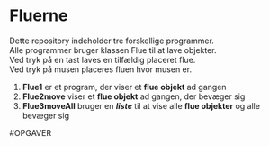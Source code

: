# Fluerne
Dette repository indeholder tre forskellige programmer. <br>
Alle programmer bruger klassen Flue til at lave objekter. <br>
Ved tryk på en tast laves en tilfældig placeret flue. <br>
Ved tryk på musen placeres fluen hvor musen er.

<ol>
  <li><b>Flue1</b> er et program, der viser et <b>flue objekt</b> ad gangen</li>
  <li><b>Flue2move</b> viser et <b>flue objekt</b> ad gangen, der bevæger sig</li>
  <li><b>Flue3moveAll</b> bruger en <b><i>liste</i></b> til at vise alle <b>flue objekter</b> og alle bevæger sig</li>
</ol>


#OPGAVER
